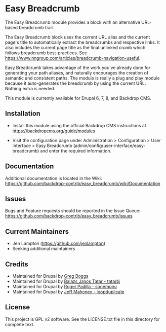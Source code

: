 Easy Breadcrumb
===============

The Easy Breadcrumb module provides a block with an alternative URL-based
breadcrumb trail.

The Easy Breadcrumb block uses the current URL alias and the current page's
title to automatically extract the breadcrumbs and respective links. It also
includes the current page title as the final unlinked crumb which follows
breadcrumb best-practices. See
https://www.nngroup.com/articles/breadcrumb-navigation-useful.

Easy Breadcrumb takes advantage of the work you've already done for generating
your path aliases, and naturally encourages the creation of semantic and
consistent paths. The module is really a plug and play module because it
auto-generates the breadcrumb by using the current URL. Nothing extra is needed.

This module is currently available for Drupal 6, 7, 8, and Backdrop CMS.


Installation
------------

- Install this module using the official Backdrop CMS instructions at
  https://backdropcms.org/guide/modules

- Visit the configuration page under Administration > Configuration >
  User Interface > Easy Breadcrumb (admin/config/user-interface/easy-breadcrumb)
  and enter the required information.

Documentation
-------------

Additional documentation is located in the Wiki:
https://github.com/backdrop-contrib/easy_breadcrumb/wiki/Documentation

Issues
------

Bugs and Feature requests should be reported in the Issue Queue:
https://github.com/backdrop-contrib/easy_breadcrumb/issues

Current Maintainers
-------------------

- Jen Lampton (https://github.com/jenlampton)
- Seeking additional maintainers

Credits
-------

- Maintained for Drupal by [Greg Boggs](https://www.drupal.org/u/greg-boggs)
- Maintained for Drupal by [Balazs Janos Tatar - tatarbj](https://www.drupal.org/u/tatarbj)
- Maintained for Drupal by [Roger Padilla - sonemonu](https://www.drupal.org/u/sonemonu)
- Maintained for Drupal by [Jeff Mahoney - loopduplicate](https://www.drupal.org/u/loopduplicate)

License
-------

This project is GPL v2 software. See the LICENSE.txt file in this directory for
complete text.

